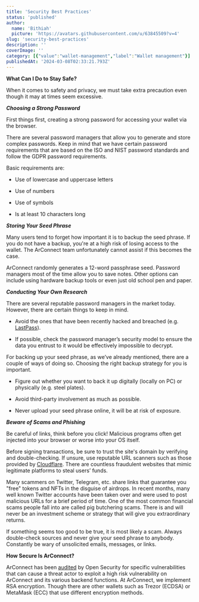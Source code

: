 ```yaml
---
title: 'Security Best Practices'
status: 'published'
author:
  name: 'Bithiah'
  picture: 'https://avatars.githubusercontent.com/u/63845509?v=4'
slug: 'security-best-practices'
description: ''
coverImage: ''
category: [{"value":"wallet-management","label":"Wallet management"}]
publishedAt: '2024-03-08T02:33:21.793Z'
---
```


**What Can I Do to Stay Safe?**

When it comes to safety and privacy, we must take extra precaution even though it may at times seem excessive.

***Choosing a Strong Password***

First things first, creating a strong password for accessing your wallet via the browser.

There are several password managers that allow you to generate and store complex passwords. Keep in mind that we have certain password requirements that are based on the ISO and NIST password standards and follow the GDPR password requirements.

Basic requirements are:

- Use of lowercase and uppercase letters

- Use of numbers

- Use of symbols

- Is at least 10 characters long

***Storing Your Seed Phrase***

Many users tend to forget how important it is to backup the seed phrase. If you do not have a backup, you're at a high risk of losing access to the wallet. The ArConnect team unfortunately cannot assist if this becomes the case.

ArConnect randomly generates a 12-word passphrase seed. Password managers most of the time allow you to save notes. Other options can include using hardware backup tools or even just old school pen and paper.

***Conducting Your Own Research***

There are several reputable password managers in the market today. However, there are certain things to keep in mind.

- Avoid the ones that have been recently hacked and breached (e.g. [LastPass](https://www.theverge.com/2023/9/7/23862658/lastpass-security-breach-crypto-heists-hackers)).

- If possible, check the password manager’s security model to ensure the data you entrust to it would be effectively impossible to decrypt.

For backing up your seed phrase, as we’ve already mentioned, there are a couple of ways of doing so. Choosing the right backup strategy for you is important.

- Figure out whether you want to back it up digitally (locally on PC) or physically (e.g. steel plates).

- Avoid third-party involvement as much as possible.

- Never upload your seed phrase online, it will be at risk of exposure.

***Beware of Scams and Phishing***

Be careful of links, think before you click! Malicious programs often get injected into your browser or worse into your OS itself.

Before signing transactions, be sure to trust the site's domain by verifying and double-checking. If unsure, use reputable URL scanners such as those provided by [Cloudflare](https://radar.cloudflare.com/scan/). There are countless fraudulent websites that mimic legitimate platforms to steal users’ funds.

Many scammers on Twitter, Telegram, etc. share links that guarantee you "free" tokens and NFTs in the disguise of airdrops. In recent months, many well known Twitter accounts have been taken over and were used to post malicious URLs for a brief period of time. One of the most common financial scams people fall into are called pig butchering scams. There is and will never be an investment scheme or strategy that will give you extraordinary returns.

If something seems too good to be true, it is most likely a scam. Always double-check sources and never give your seed phrase to anybody. Constantly be wary of unsolicited emails, messages, or links.

**How Secure Is ArConnect?**

ArConnect has been [audited](https://www.arconnect.io/audit.pdf) by Open Security for specific vulnerabilities that can cause a threat actor to exploit a high risk vulnerability on ArConnect and its various backend functions. At ArConnect, we implement RSA encryption. Though there are other wallets such as Trezor (ECDSA) or MetaMask (ECC) that use different encryption methods.


